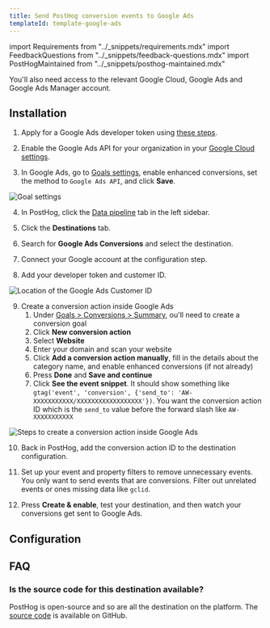 ```yaml
---
title: Send PostHog conversion events to Google Ads
templateId: template-google-ads
---
```


import Requirements from "../_snippets/requirements.mdx"
import FeedbackQuestions from "../_snippets/feedback-questions.mdx"
import PostHogMaintained from "../_snippets/posthog-maintained.mdx"

<Requirements />

You'll also need access to the relevant Google Cloud, Google Ads and Google Ads Manager account.

## Installation

1. Apply for a Google Ads developer token using [these steps](https://developers.google.com/google-ads/api/docs/get-started/dev-token).

2. Enable the Google Ads API for your organization in your [Google Cloud settings](https://console.cloud.google.com/marketplace/product/google/googleads.googleapis.com).

3. In Google Ads, go to [Goals settings](https://ads.google.com/aw/conversions/customersettings), enable enhanced conversions, set the method to `Google Ads API`, and click **Save**.

![Goal settings](https://res.cloudinary.com/dmukukwp6/image/upload/Clean_Shot_2024_11_01_at_13_38_50_d9c811bebd.png)

4. In PostHog, click the [Data pipeline](https://us.posthog.com/pipeline/overview) tab in the left sidebar.

5. Click the **Destinations** tab.

6. Search for **Google Ads Conversions** and select the destination.

7. Connect your Google account at the configuration step.

8. Add your developer token and customer ID.

![Location of the Google Ads Customer ID](https://res.cloudinary.com/dmukukwp6/image/upload/2024_10_31_at_15_15_51_a7a003008c.png)

9. Create a conversion action inside Google Ads
   1. Under [Goals > Conversions > Summary](https://ads.google.com/aw/conversions), ou'll need to create a conversion goal
   2. Click **New conversion action**
   3. Select **Website**
   4. Enter your domain and scan your website
   5. Click **Add a conversion action manually**, fill in the details about the category name, and enable enhanced conversions (if not already)
   6. Press **Done** and **Save and continue**
   7. Click **See the event snippet**. It should show something like `gtag('event', 'conversion', {'send_to': 'AW-XXXXXXXXXXX/XXXXXXXXXXXXXXXXXX'})`. You want the conversion action ID which is the `send_to` value before the forward slash like `AW-XXXXXXXXXXX`

![Steps to create a conversion action inside Google Ads](https://res.cloudinary.com/dmukukwp6/image/upload/2024_10_30_at_15_04_47_772e736817.gif)

10. Back in PostHog, add the conversion action ID to the destination configuration.

11. Set up your event and property filters to remove unnecessary events. You only want to send events that are conversions. Filter out unrelated events or ones missing data like `gclid`.

12. Press **Create & enable**, test your destination, and then watch your conversions get sent to Google Ads.

<HideOnCDPIndex>

## Configuration

<TemplateParameters />

## FAQ

### Is the source code for this destination available?

PostHog is open-source and so are all the destination on the platform. The [source code](https://github.com/PostHog/posthog/blob/master/posthog/cdp/templates/google_ads/template_google_ads.py) is available on GitHub.

<PostHogMaintained />

<FeedbackQuestions />

</HideOnCDPIndex>
